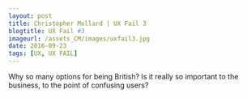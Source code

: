 ```yaml
---
layout: post
title: Christopher Mollard | UX Fail 3
blogtitle: UX Fail #3
imageurl: /assets_CM/images/uxfail3.jpg
date: 2016-09-23
tags: [UX, UX FAIL]
---
```

<p>
Why so many options for being British? Is it really so important to the business, to the point of confusing users?
</p>